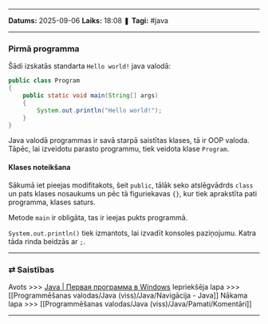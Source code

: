 ___

**Datums:** 2025-09-06
**Laiks:** 18:08
❚ **Tagi:** #java 

---
### Pirmā programma

Šādi izskatās standarta `Hello world!` java valodā:

```java
public class Program  
{  
    public static void main(String[] args)  
    {  
        System.out.println("Hello world!");  
    }  
}
```

Java valodā programmas ir savā starpā saistītas klases, tā ir OOP valoda. Tāpēc, lai izveidotu parasto programmu, tiek veidota klase `Program`.

#### Klases noteikšana

Sākumā iet pieejas modifitakots, šeit `public`, tālāk seko atslēgvādrds `class` un pats klases nosaukums un pēc tā figuriekavas `{}`, kur tiek aprakstīta pati programma, klases saturs.

Metode `main` ir obligāta, tas ir ieejas pukts programmā.

`System.out.println()` tiek izmantots, lai izvadīt konsoles paziņojumu. Katra tāda rinda beidzās ar `;`.

---
### ⇄ Saistības

Avots >>> [Java \| Первая программа в Windows](https://metanit.com/java/tutorial/1.2.php)
Iepriekšēja lapa >>> [[Programmēšanas valodas/Java (viss)/Java/Navigācija - Java]]
Nākama lapa >>> [[Programmēšanas valodas/Java (viss)/Java/Pamati/Komentāri]]

---